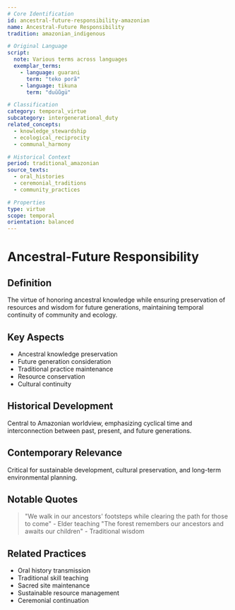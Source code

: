 ```yaml
---
# Core Identification
id: ancestral-future-responsibility-amazonian
name: Ancestral-Future Responsibility
tradition: amazonian_indigenous

# Original Language
script:
  note: Various terms across languages
  exemplar_terms:
    - language: guarani
      term: "teko porã"
    - language: tikuna
      term: "duũ̈ügü"

# Classification
category: temporal_virtue
subcategory: intergenerational_duty
related_concepts:
  - knowledge_stewardship
  - ecological_reciprocity
  - communal_harmony

# Historical Context
period: traditional_amazonian
source_texts:
  - oral_histories
  - ceremonial_traditions
  - community_practices

# Properties
type: virtue
scope: temporal
orientation: balanced
---
```


# Ancestral-Future Responsibility

## Definition
The virtue of honoring ancestral knowledge while ensuring preservation of resources and wisdom for future generations, maintaining temporal continuity of community and ecology.

## Key Aspects
- Ancestral knowledge preservation
- Future generation consideration
- Traditional practice maintenance
- Resource conservation
- Cultural continuity

## Historical Development
Central to Amazonian worldview, emphasizing cyclical time and interconnection between past, present, and future generations.

## Contemporary Relevance
Critical for sustainable development, cultural preservation, and long-term environmental planning.

## Notable Quotes
> "We walk in our ancestors' footsteps while clearing the path for those to come" - Elder teaching
> "The forest remembers our ancestors and awaits our children" - Traditional wisdom

## Related Practices
- Oral history transmission
- Traditional skill teaching
- Sacred site maintenance
- Sustainable resource management
- Ceremonial continuation
